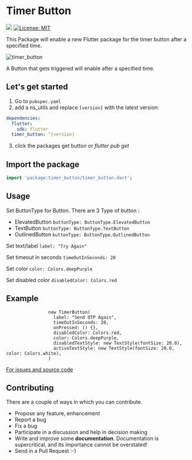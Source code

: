 # Timer Button

[![](https://img.shields.io/badge/build-2.0.0-brightgreen)](repo_link)
[![License: MIT](https://img.shields.io/badge/license-MIT-blue.svg)](https://opensource.org/licenses/MIT)


This Package will enable a new Flutter package for the timer button after a specified time.

![timer_button](https://cdn-images-1.medium.com/max/640/1*NhgmN1C4ltcQA-o34SYbIQ.gif)


A Button that gets triggered will enable after a specified time.


## Let's get started

1. Go to `pubspec.yaml` 
2. add a ns_utils and replace `[version]` with the latest version:  

```yaml
dependencies:
  flutter:
    sdk: flutter
  timer_button: ^[version]
```
3. click the packages get button or *flutter pub get*  

## Import the package

```dart
import 'package:timer_button/timer_button.dart';
```


## Usage
Set ButtonType for Button. There are 3 Type of button :

 - ElevatedButton ```buttonType: ButtonType.ElevatedButton```
 - TextButton ```buttonType: ButtonType.TextButton```
 - OutlinedButton ```buttonType: ButtonType.OutlinedButton```
 


Set text/label  ``` label: "Try Again" ```

Set timeout in seconds ``` timeOutInSeconds: 20 ```

Set color ```color: Colors.deepPurple```

Set disabled color ``` disabledColor: Colors.red ```

## Example

``` 
                new TimerButton(
                  label: "Send OTP Again",
                  timeOutInSeconds: 20,
                  onPressed: () {},
                  disabledColor: Colors.red,
                  color: Colors.deepPurple,
                  disabledTextStyle: new TextStyle(fontSize: 20.0),
                  activeTextStyle: new TextStyle(fontSize: 20.0, color: Colors.white),
                )

```


[For issues and source code](https://github.com/ajaynonstopio/timer_button)


## Contributing

There are a couple of ways in which you can contribute.
- Propose any feature, enhancement
- Report a bug
- Fix a bug
- Participate in a discussion and help in decision making
- Write and improve some **documentation**. Documentation is supercritical, and its importance
  cannot be overstated!
- Send in a Pull Request :-)

[repo_link]: https://github.com/chetanxpatil/timer_button


